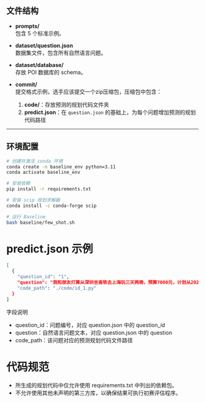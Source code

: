 ## 文件结构

- **prompts/**  
  包含 5 个标准示例。  

- **dataset/question.json**  
  数据集文件，包含所有自然语言问题。  

- **dataset/database/**  
  存放 POI 数据库的 schema。  

- **commit/**  
  提交格式示例，选手应该提交一个zip压缩包，压缩包中包含：  
  1. **code/**：存放预测的规划代码文件夹  
  2. **predict.json**：在 `question.json` 的基础上，为每个问题增加预测的规划代码路径  

---

## 环境配置

```bash
# 创建并激活 conda 环境
conda create -n baseline_env python=3.11
conda activate baseline_env 

# 安装依赖
pip install -r requirements.txt

# 安装 scip 规划求解器
conda install -c conda-forge scip

# 运行 Baseline
bash baseline/few_shot.sh
```
# predict.json 示例
```sh
[
  {
    "question_id": "1",
    "question": "我和朋友打算从深圳坐高铁去上海玩三天两晚，预算7000元，计划从2025年6月10日出发，6月12日返回。想找评分4.5以上、价格低于800元每晚的连锁酒店；想去外滩这种高评分景点，门票控制在800元以内；交通方式希望以地铁公交为主。希望游玩性价比高的景点、餐厅与酒店。",
    "code_path": "./code/id_1.py"
  }
]
```
字段说明
- question_id：问题编号，对应 question.json 中的 question_id
- question：自然语言问题文本，对应 question.json 中的 question
- code_path：该问题对应的预测规划代码文件路径

# 代码规范
- 所生成的规划代码中仅允许使用 requirements.txt 中列出的依赖包。
- 不允许使用其他未声明的第三方库，以确保结果可执行初赛评估程序。